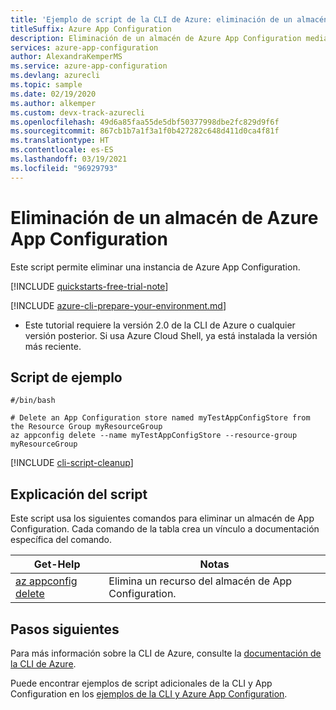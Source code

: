 ```yaml
---
title: 'Ejemplo de script de la CLI de Azure: eliminación de un almacén de Azure App Configuration'
titleSuffix: Azure App Configuration
description: Eliminación de un almacén de Azure App Configuration mediante un script de ejemplo de la CLI de Azure. Consulte los vínculos de los artículos de referencia a comandos que se utilizan en el script.
services: azure-app-configuration
author: AlexandraKemperMS
ms.service: azure-app-configuration
ms.devlang: azurecli
ms.topic: sample
ms.date: 02/19/2020
ms.author: alkemper
ms.custom: devx-track-azurecli
ms.openlocfilehash: 49d6a85faa55de5dbf50377998dbe2fc829d9f6f
ms.sourcegitcommit: 867cb1b7a1f3a1f0b427282c648d411d0ca4f81f
ms.translationtype: HT
ms.contentlocale: es-ES
ms.lasthandoff: 03/19/2021
ms.locfileid: "96929793"
---
```

# <a name="delete-an-azure-app-configuration-store"></a>Eliminación de un almacén de Azure App Configuration

Este script permite eliminar una instancia de Azure App Configuration.

[!INCLUDE [quickstarts-free-trial-note](../../../includes/quickstarts-free-trial-note.md)]

[!INCLUDE [azure-cli-prepare-your-environment.md](../../../includes/azure-cli-prepare-your-environment.md)]

 - Este tutorial requiere la versión 2.0 de la CLI de Azure o cualquier versión posterior. Si usa Azure Cloud Shell, ya está instalada la versión más reciente.

## <a name="sample-script"></a>Script de ejemplo

```azurecli-interactive
#/bin/bash

# Delete an App Configuration store named myTestAppConfigStore from the Resource Group myResourceGroup
az appconfig delete --name myTestAppConfigStore --resource-group myResourceGroup
```

[!INCLUDE [cli-script-cleanup](../../../includes/cli-script-clean-up.md)]

## <a name="script-explanation"></a>Explicación del script

Este script usa los siguientes comandos para eliminar un almacén de App Configuration. Cada comando de la tabla crea un vínculo a documentación específica del comando.

| Get-Help | Notas |
|---|---|
| [az appconfig delete](/cli/azure/appconfig#az-appconfig-delete) | Elimina un recurso del almacén de App Configuration. |

## <a name="next-steps"></a>Pasos siguientes

Para más información sobre la CLI de Azure, consulte la [documentación de la CLI de Azure](/cli/azure).

Puede encontrar ejemplos de script adicionales de la CLI y App Configuration en los [ejemplos de la CLI y Azure App Configuration](../cli-samples.md).
